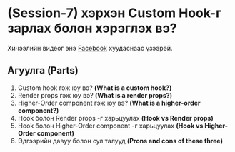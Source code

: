 # (Session-7) хэрхэн Custom Hook-г зарлах болон хэрэглэх вэ?

Хичээлийн видеог энэ [Facebook](https://www.facebook.com/React-JS-live-%D1%85%D1%8D%D0%BB%D1%8D%D0%BB%D1%86%D2%AF%D2%AF%D0%BB%D1%8D%D0%B3-101628288452147) хуудаснаас үзээрэй.

## Агуулга **(Parts)**

1. Custom hook гэж юу вэ? **(What is a custom hook?)**
2. Render props гэж юу вэ? **(What is a render props?)**
3. Higher-Order component гэж юу вэ? **(What is a higher-order component?)**
4. Hook болон Render props -г харьцуулах **(Hook vs Render props)**
5. Hook болон Higher-Order component -г харьцуулах **(Hook vs Higher-Order component)**
6. Эдгээрийн давуу болон сул талууд **(Prons and cons of these three)**
